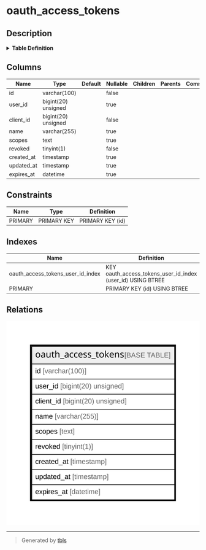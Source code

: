# oauth_access_tokens

## Description

<details>
<summary><strong>Table Definition</strong></summary>

```sql
CREATE TABLE `oauth_access_tokens` (
  `id` varchar(100) COLLATE utf8mb4_unicode_ci NOT NULL,
  `user_id` bigint(20) unsigned DEFAULT NULL,
  `client_id` bigint(20) unsigned NOT NULL,
  `name` varchar(255) COLLATE utf8mb4_unicode_ci DEFAULT NULL,
  `scopes` text COLLATE utf8mb4_unicode_ci,
  `revoked` tinyint(1) NOT NULL,
  `created_at` timestamp NULL DEFAULT NULL,
  `updated_at` timestamp NULL DEFAULT NULL,
  `expires_at` datetime DEFAULT NULL,
  PRIMARY KEY (`id`),
  KEY `oauth_access_tokens_user_id_index` (`user_id`)
) ENGINE=InnoDB DEFAULT CHARSET=utf8mb4 COLLATE=utf8mb4_unicode_ci
```

</details>

## Columns

| Name | Type | Default | Nullable | Children | Parents | Comment |
| ---- | ---- | ------- | -------- | -------- | ------- | ------- |
| id | varchar(100) |  | false |  |  |  |
| user_id | bigint(20) unsigned |  | true |  |  |  |
| client_id | bigint(20) unsigned |  | false |  |  |  |
| name | varchar(255) |  | true |  |  |  |
| scopes | text |  | true |  |  |  |
| revoked | tinyint(1) |  | false |  |  |  |
| created_at | timestamp |  | true |  |  |  |
| updated_at | timestamp |  | true |  |  |  |
| expires_at | datetime |  | true |  |  |  |

## Constraints

| Name | Type | Definition |
| ---- | ---- | ---------- |
| PRIMARY | PRIMARY KEY | PRIMARY KEY (id) |

## Indexes

| Name | Definition |
| ---- | ---------- |
| oauth_access_tokens_user_id_index | KEY oauth_access_tokens_user_id_index (user_id) USING BTREE |
| PRIMARY | PRIMARY KEY (id) USING BTREE |

## Relations

![er](oauth_access_tokens.svg)

---

> Generated by [tbls](https://github.com/k1LoW/tbls)

